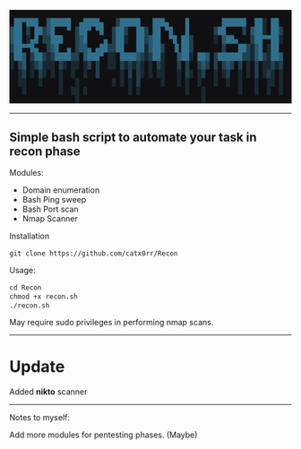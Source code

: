
<p align="center">
  <img src="https://github.com/catx0rr/Recon/blob/master/img/recon.png" alt="recon.png">
</p>

--- 
## Simple bash script to automate your task in recon phase

Modules:

- Domain enumeration
- Bash Ping sweep
- Bash Port scan
- Nmap Scanner

Installation
```shell
git clone https://github.com/catx0rr/Recon
```

Usage:
```shell
cd Recon
chmod +x recon.sh
./recon.sh
```

May require sudo privileges in performing nmap scans.


---

# Update

Added **nikto** scanner

---

Notes to myself:

Add more modules for pentesting phases. (Maybe)
